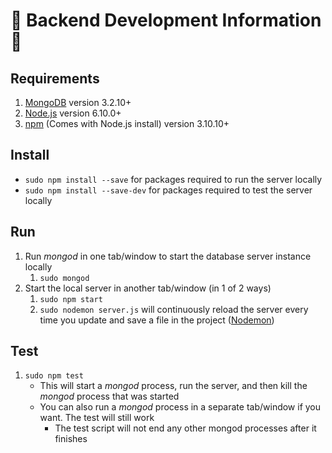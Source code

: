 # :wrench: Backend Development Information :wrench:

## Requirements
1. [MongoDB](https://www.mongodb.com/download-center?jmp=nav#community) version 3.2.10+
2. [Node.js](https://nodejs.org/en/) version 6.10.0+
3. [npm](https://www.npmjs.com/) (Comes with Node.js install) version 3.10.10+

## Install
* `sudo npm install --save` for packages required to run the server locally
* `sudo npm install --save-dev` for packages required to test the server locally

## Run
1. Run _mongod_ in one tab/window to start the database server instance locally
   1. `sudo mongod`
2. Start the local server in another tab/window (in 1 of 2 ways)
   1. `sudo npm start`
   2. `sudo nodemon server.js` will continuously reload the server every time you update and save a file in the project ([Nodemon](https://www.npmjs.com/package/nodemon))

## Test
1. `sudo npm test`
   * This will start a _mongod_ process, run the server, and then kill the _mongod_ process that was started
   * You can also run a _mongod_ process in a separate tab/window if you want. The test will still work
     * The test script will not end any other mongod processes after it finishes
